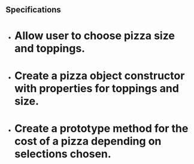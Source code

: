 ## Specifications
* # Allow user to choose pizza size and toppings.
* # Create a pizza object constructor with properties for toppings and size.
* # Create a prototype method for the cost of a pizza depending on selections chosen.